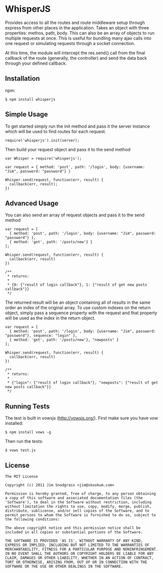# WhisperJS

  Provides access to all the routes and route middleware setup through express from other places in the application. Takes an object with three properties: methos, path, body.  This can also be an array of objects to run multiple requests at once.  This is useful for bundling many ajax calls into one request or simulating requests through a socket connection.

  At this time, the module will intercept the res.send() call from the final callback of the route (generally, the controller) and send the data back through your defined callback.

## Installation

npm:

    $ npm install whisperjs

## Simple Usage

To get started simply run the init method and pass it the server instance which will be used to find routes for each request.
  
    require('whisperjs').init(server);

Then build your request object and pass it to the send method

    var Whisper = require('whisperjs');

    var request = { method: 'post', path: '/login', body: {username: "Jim", password: "password"} }

    Whisper.send(request, function(err, result) {
      callback(err, result);
    })

## Advanced Usage

You can also send an array of request objects and pass it to the send method

    var request = [
      { method: 'post', path: '/login', body: {username: "Jim", password: "password"} },
      { method: 'get', path: '/posts/new'} }
    ];

    Whisper.send(request, function(err, result) {
      callback(err, result)
    })

    /**
     * returns:
     * 
     * {0: {"result of login callback"}, 1: {"result of get new posts callback"}}
     */

The returned result will be an object containing all of results in the same order an index of the original array. To use custom indexes on the return object, simply pass a sequence property with the request and that property will be used as the index in the return object.

    var request = [
      { method: 'post', path: '/login', body: {username: "Jim", password: "password"}, sequence: "login" },
      { method: 'get', path: '/posts/new'}, "newposts" }
    ];
    
    Whisper.send(request, function(err, result) {
      callback(err, result)
    })

    /**
     * returns:
     * 
     * {"login": {"result of login callback"}, "newposts": {"result of get new posts callback"}}
     */


## Running Tests

The test is built in vowsjs (http://vowsjs.org/). First make sure you have vow installed:

    $ npm install vows -g

Then run the tests:

    $ vows test.js

## License

    The MIT License

    Copyright (c) 2011 Jim Snodgrass <jim@skookum.com>

    Permission is hereby granted, free of charge, to any person obtaining
    a copy of this software and associated documentation files (the
    'Software'), to deal in the Software without restriction, including
    without limitation the rights to use, copy, modify, merge, publish,
    distribute, sublicense, and/or sell copies of the Software, and to
    permit persons to whom the Software is furnished to do so, subject to
    the following conditions:

    The above copyright notice and this permission notice shall be
    included in all copies or substantial portions of the Software.

    THE SOFTWARE IS PROVIDED 'AS IS', WITHOUT WARRANTY OF ANY KIND,
    EXPRESS OR IMPLIED, INCLUDING BUT NOT LIMITED TO THE WARRANTIES OF
    MERCHANTABILITY, FITNESS FOR A PARTICULAR PURPOSE AND NONINFRINGEMENT.
    IN NO EVENT SHALL THE AUTHORS OR COPYRIGHT HOLDERS BE LIABLE FOR ANY
    CLAIM, DAMAGES OR OTHER LIABILITY, WHETHER IN AN ACTION OF CONTRACT,
    TORT OR OTHERWISE, ARISING FROM, OUT OF OR IN CONNECTION WITH THE
    SOFTWARE OR THE USE OR OTHER DEALINGS IN THE SOFTWARE.
